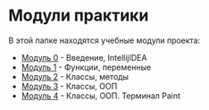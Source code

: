 # Модули практики

В этой папке находятся учебные модули проекта:

- [Модуль 0](units/unit0) - Введение, IntellijIDEA
- [Модуль 1](units/unit1) - Функции, переменные
- [Модуль 2](units/unit2) - Классы, методы
- [Модуль 3](units/unit3) - Классы, ООП
- [Модуль 4](units/unit4) - Классы, ООП. Терминал Paint
